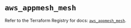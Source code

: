 # `aws_appmesh_mesh`

Refer to the Terraform Registry for docs: [`aws_appmesh_mesh`](https://registry.terraform.io/providers/hashicorp/aws/5.79.0/docs/resources/appmesh_mesh).
